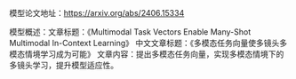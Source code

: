 模型论文地址：https://arxiv.org/abs/2406.15334

模型概述：文章标题：《Multimodal Task Vectors Enable Many-Shot Multimodal In-Context Learning》
中文文章标题：《多模态任务向量使多镜头多模态情境学习成为可能》
文章内容：提出多模态任务向量，实现多模态情境下的多镜头学习，提升模型适应性。
